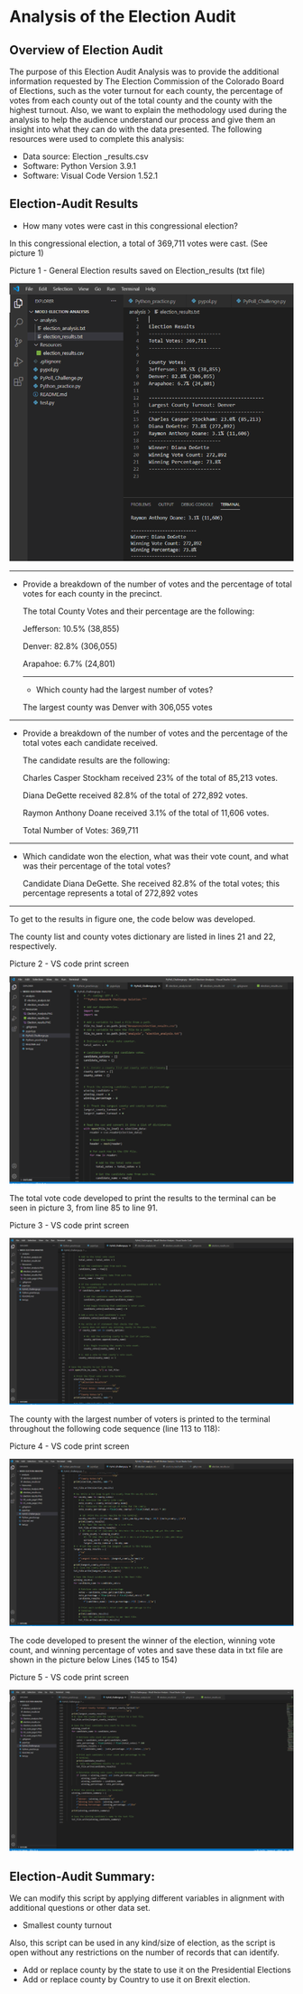 # Analysis of the Election Audit

## Overview of Election Audit

The purpose of this Election Audit Analysis was to provide the additional information requested by The Election Commission of the Colorado Board of Elections, such as the voter turnout for each county, the percentage of votes from each county out of the total county and the county with the highest turnout.
Also, we want to explain the methodology used during the analysis to help the audience understand our process and give them an insight into what they can do with the data presented. 
The following resources were used to complete this analysis:
- Data source: Election _results.csv
- Software: Python Version 3.9.1
- Software: Visual Code Version 1.52.1 

## Election-Audit Results 

- How many votes were cast in this congressional election?

In this congressional election, a total of 369,711 votes were cast. (See picture 1)

   Picture 1 - General Election results saved on Election_results (txt file)
    
   ![](https://github.com/Marietas/Mod3-Election-Analysis/blob/main/Resources/Election_results.PNG)
  
  ---
  
- Provide a breakdown of the number of votes and the percentage of total votes for each county in the precinct.

   The total County Votes and their percentage are the following:

   Jefferson: 10.5% (38,855)

   Denver: 82.8% (306,055)

   Arapahoe: 6.7% (24,801)
   
   ---
   - Which county had the largest number of votes?

   The largest county was Denver with 306,055 votes
---
- Provide a breakdown of the number of votes and the percentage of the total votes each candidate received.

   The candidate results are the following:

   Charles Casper Stockham received 23% of the total of 85,213 votes.

   Diana DeGette received 82.8% of the total of 272,892 votes.

   Raymon Anthony Doane received 3.1% of the total of 11,606 votes.
 
   Total Number of Votes: 369,711
---
- Which candidate won the election, what was their vote count, and what was their percentage of the total votes?

   Candidate Diana DeGette. She received 82.8% of the total votes; this percentage represents a total of 272,892 votes
---

To get to the results in figure one, the code below was developed.

The county list and county votes dictionary are listed in lines 21 and 22, respectively.

   Picture 2 - VS code print screen
        
   ![](https://github.com/Marietas/Mod3-Election-Analysis/blob/main/Resources/VS_code_page1.PNG)
    
The total vote code developed to print the results to the terminal can be seen in picture 3, from line 85 to line 91.

   Picture 3 - VS code print screen
        
   ![](https://github.com/Marietas/Mod3-Election-Analysis/blob/main/Resources/VS_code_page2.PNG)

The county with the largest number of voters is printed to the terminal throughout the following code sequence (line 113 to 118):

   Picture 4 - VS code print screen
        
   ![](https://github.com/Marietas/Mod3-Election-Analysis/blob/main/Resources/VS_code_page3.PNG)

The code developed to present the winner of the election, winning vote count, and winning percentage of votes and save these data in txt file  are shown in the picture below Lines (145 to 154) 

   Picture 5 - VS code print screen
        
   ![](https://github.com/Marietas/Mod3-Election-Analysis/blob/main/Resources/VS_code_page4.PNG)

## Election-Audit Summary:

We can modify this script by applying different variables in alignment with additional questions or other data set.
- Smallest county turnout

Also, this script can be used in any kind/size of election, as the script is open without any restrictions on the number of records that can identify.
- Add or replace county by the state to use it on the Presidential Elections
- Add or replace county by Country to use it on Brexit election.


